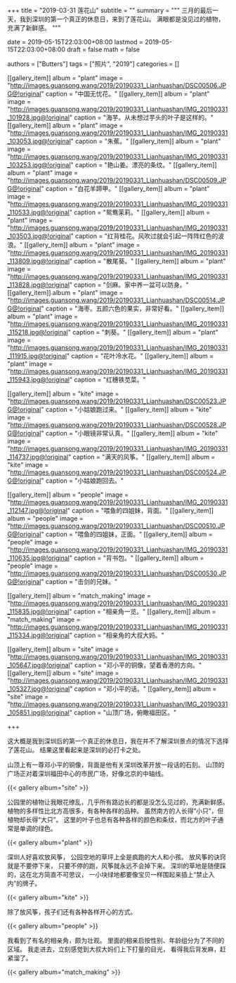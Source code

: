 +++
title = "2019-03-31 莲花山"
subtitle = ""
summary = """
三月的最后一天，我到深圳的第一个真正的休息日，来到了莲花山。
满眼都是没见过的植物，充满了新鲜感。
"""

date = 2019-05-15T22:03:00+08:00
lastmod = 2019-05-15T22:03:00+08:00
draft = false
math = false

authors = ["Butters"]
tags = ["照片", "2019"]
categories = []

[[gallery_item]]
album = "plant"
image = "http://images.guansong.wang/2019/20190331_Lianhuashan/DSC00506.JPG@!original"
caption = "中国无忧花。"
[[gallery_item]]
album = "plant"
image = "http://images.guansong.wang/2019/20190331_Lianhuashan/IMG_20190331_101928.jpg@!original"
caption = "海芋。从未想过芋头的叶子是这样的。"
[[gallery_item]]
album = "plant"
image = "http://images.guansong.wang/2019/20190331_Lianhuashan/IMG_20190331_103053.jpg@!original"
caption = "朱蕉。"
[[gallery_item]]
album = "plant"
image = "http://images.guansong.wang/2019/20190331_Lianhuashan/IMG_20190331_103253.jpg@!original"
caption = "艳山姜。漂亮的条纹。"
[[gallery_item]]
album = "plant"
image = "http://images.guansong.wang/2019/20190331_Lianhuashan/DSC00509.JPG@!original"
caption = "白花羊蹄甲。"
[[gallery_item]]
album = "plant"
image = "http://images.guansong.wang/2019/20190331_Lianhuashan/IMG_20190331_110533.jpg@!original"
caption = "鸳鸯茉莉。"
[[gallery_item]]
album = "plant"
image = "http://images.guansong.wang/2019/20190331_Lianhuashan/IMG_20190331_103503.jpg@!original"
caption = "红背桂花。风吹过就会引起一阵阵红色的波浪。"
[[gallery_item]]
album = "plant"
image = "http://images.guansong.wang/2019/20190331_Lianhuashan/IMG_20190331_113809.jpg@!original"
caption = "散尾葵。"
[[gallery_item]]
album = "plant"
image = "http://images.guansong.wang/2019/20190331_Lianhuashan/IMG_20190331_113828.jpg@!original"
caption = "剑麻。家中养一盆可以防身。"
[[gallery_item]]
album = "plant"
image = "http://images.guansong.wang/2019/20190331_Lianhuashan/DSC00514.JPG@!original"
caption = "海枣。五颜六色的果实，非常好看。"
[[gallery_item]]
album = "plant"
image = "http://images.guansong.wang/2019/20190331_Lianhuashan/IMG_20190331_115218.jpg@!original"
caption = "刺葵。"
[[gallery_item]]
album = "plant"
image = "http://images.guansong.wang/2019/20190331_Lianhuashan/IMG_20190331_111915.jpg@!original"
caption = "花叶冷水花。"
[[gallery_item]]
album = "plant"
image = "http://images.guansong.wang/2019/20190331_Lianhuashan/IMG_20190331_115943.jpg@!original"
caption = "红穗铁苋菜。"

[[gallery_item]]
album = "kite"
image = "http://images.guansong.wang/2019/20190331_Lianhuashan/DSC00523.JPG@!original"
caption = "小姑娘跑过来。"
[[gallery_item]]
album = "kite"
image = "http://images.guansong.wang/2019/20190331_Lianhuashan/DSC00528.JPG@!original"
caption = "小眼镜非常认真。"
[[gallery_item]]
album = "kite"
image = "http://images.guansong.wang/2019/20190331_Lianhuashan/IMG_20190331_114737.jpg@!original"
caption = "满天的风筝。"
[[gallery_item]]
album = "kite"
image = "http://images.guansong.wang/2019/20190331_Lianhuashan/DSC00524.JPG@!original"
caption = "小姑娘跑回去。"

[[gallery_item]]
album = "people"
image = "http://images.guansong.wang/2019/20190331_Lianhuashan/IMG_20190331_112147.jpg@!original"
caption = "喂鱼的四姐妹，背面。"
[[gallery_item]]
album = "people"
image = "http://images.guansong.wang/2019/20190331_Lianhuashan/DSC00510.JPG@!original"
caption = "喂鱼的四姐妹，正面。"
[[gallery_item]]
album = "people"
image = "http://images.guansong.wang/2019/20190331_Lianhuashan/IMG_20190331_110635.jpg@!original"
caption = "背书包。"
[[gallery_item]]
album = "people"
image = "http://images.guansong.wang/2019/20190331_Lianhuashan/DSC00530.JPG@!original"
caption = "击剑的兄妹。"

[[gallery_item]]
album = "match_making"
image = "http://images.guansong.wang/2019/20190331_Lianhuashan/IMG_20190331_115835.jpg@!original"
caption = "相亲角一览。"
[[gallery_item]]
album = "match_making"
image = "http://images.guansong.wang/2019/20190331_Lianhuashan/IMG_20190331_115334.jpg@!original"
caption = "相亲角的大叔大妈。"

[[gallery_item]]
album = "site"
image = "http://images.guansong.wang/2019/20190331_Lianhuashan/IMG_20190331_105647.jpg@!original"
caption = "邓小平的铜像，望着香港的方向。"
[[gallery_item]]
album = "site"
image = "http://images.guansong.wang/2019/20190331_Lianhuashan/IMG_20190331_105327.jpg@!original"
caption = "邓小平的话。"
[[gallery_item]]
album = "site"
image = "http://images.guansong.wang/2019/20190331_Lianhuashan/IMG_20190331_105851.jpg@!original"
caption = "山顶广场，俯瞰福田区。"


+++

这大概是我到深圳后的第一个真正的休息日，我在并不了解深圳景点的情况下选择了莲花山。
结果这里看起来是深圳的必打卡之处。

山顶上有一尊邓小平的铜像，背面是他有关深圳改革开放一段话的石刻。
山顶的广场正对着深圳福田中心的市民广场，好像北京的中轴线。

{{< gallery album="site" >}}

公园里的植物让我眼花缭乱，几乎所有路边长的都是没怎么见过的，充满新鲜感。
植物的多样性比北方高很多，有各种各样的品种。
虽然南方的人长得“小只”，但植物却长得“大只”。
这里的叶子也总有各种各样的颜色和条纹，而北方的叶子通常是单调的绿色。

{{< gallery album="plant" >}}

深圳人好喜欢放风筝，
公园空地的草坪上全是疯跑的大人和小孩。
放风筝的诀窍就是不要停下来，
只要不停的跑，风筝就永远不会掉下来。
深圳的草地是随便踩的，这在北方简直不可思议，
一小块绿地都要像宝贝一样围起来插上“禁止入内”的牌子。

{{< gallery album="kite" >}}

除了放风筝，孩子们还有各种各样开心的方式。

{{< gallery album="people" >}}

我看到了有名的相亲角，颇为壮观。
里面的相亲启按性别、年龄组分为了不同的区域。
我走进去，立刻感觉到大叔大妈们上下打量的目光，
看得我后背发麻，赶紧溜了。

{{< gallery album="match_making" >}}